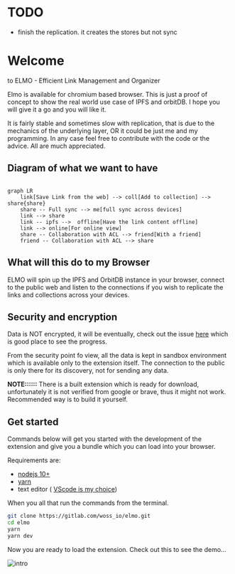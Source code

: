 # TODO

- finish the replication. it creates the stores but not sync

# Welcome

to ELMO - Efficient Link Management and Organizer

Elmo is available for chromium based browser. This is just a proof of concept to show the real world use case of IPFS and orbitDB. I hope you will give it a go and you will like it.

It is fairly stable and sometimes slow with replication, that is due to the mechanics of the underlying layer, OR it could be just me and my programming. In any case feel free to contribute with the code or the advice. All are much appreciated.

## Diagram of what we want to have

```mermaid

graph LR
    link[Save Link from the web] --> coll[Add to collection] --> share{share}
    share -- Full sync --> me[full sync across devices]
    link --> share
    link -- ipfs -->  offline[Have the link content offline]
    link --> online[For online view]
    share -- Collaboration with ACL --> friend[With a friend]
    friend -- Collaboration with ACL --> share
```

## What will this do to my Browser

ELMO will spin up the IPFS and OrbitDB instance in your browser, connect to the public web and listen to the connections if you wish to replicate the links and collections across your devices.

## Security and encryption

Data is NOT encrypted, it will be eventually, check out the issue [here](https://gitlab.com/woss_io/elmo/-/issues/10) which is good place to see the progress.

From the security point fo view, all the data is kept in sandbox environment which is available only to the extension itself. The connection to the public is only there for its discovery, not for sending any data.

**NOTE::::::**
There is a built extension which is ready for download, unfortunately it is not verified from google or brave, thus it might not work. Recommended way is to build it yourself.

## Get started

Commands below will get you started with the development of the extension and give you a bundle which you can load into your browser.

Requirements are:

- [nodejs 10+](https://nodejs.org/en/download/)
- [yarn](https://yarnpkg.com/getting-started/install)
- text editor ( [VScode is my choice](https://code.visualstudio.com/Download))

When you all that run the commands from the terminal.

```sh
git clone https://gitlab.com/woss_io/elmo.git
cd elmo
yarn
yarn dev
```

Now you are ready to load the extension.
Check out this to see the demo...

![intro](./assets/how-to-video/intro.gif)
